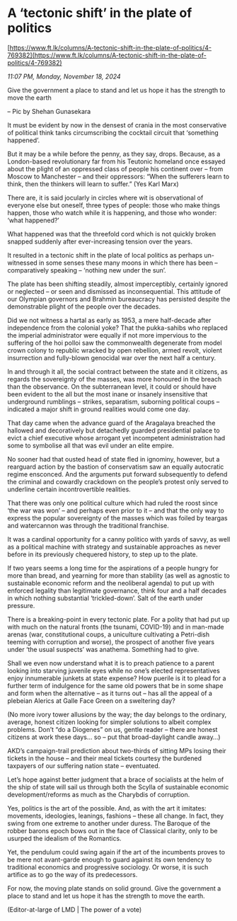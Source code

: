 # A ‘tectonic shift’ in  the plate of politics

[https://www.ft.lk/columns/A-tectonic-shift-in-the-plate-of-politics/4-769382](https://www.ft.lk/columns/A-tectonic-shift-in-the-plate-of-politics/4-769382)

*11:07 PM, Monday, November 18, 2024*

Give the government a place to stand and let us hope it has the strength to move the earth

– Pic by Shehan Gunasekara

It must be evident by now in the densest of crania in the most conservative of political think tanks circumscribing the cocktail circuit that ‘something happened’.

But it may be a while before the penny, as they say, drops. Because, as a London-based revolutionary far from his Teutonic homeland once essayed about the plight of an oppressed class of people his continent over – from Moscow to Manchester – and their oppressors: “When the sufferers learn to think, then the thinkers will learn to suffer.” (Yes Karl Marx)

There are, it is said jocularly in circles where wit is observational of everyone else but oneself, three types of people: those who make things happen, those who watch while it is happening, and those who wonder: ‘what happened?’

What happened was that the threefold cord which is not quickly broken snapped suddenly after ever-increasing tension over the years.

It resulted in a tectonic shift in the plate of local politics as perhaps un-witnessed in some senses these many moons in which there has been – comparatively speaking – ‘nothing new under the sun’.

The plate has been shifting steadily, almost imperceptibly, certainly ignored or neglected – or seen and dismissed as inconsequential. This attitude of our Olympian governors and Brahmin bureaucracy has persisted despite the demonstrable plight of the people over the decades.

Did we not witness a hartal as early as 1953, a mere half-decade after independence from the colonial yoke? That the pukka-sahibs who replaced the imperial administrator were equally if not more impervious to the suffering of the hoi polloi saw the commonwealth degenerate from model crown colony to republic wracked by open rebellion, armed revolt, violent insurrection and fully-blown genocidal war over the next half a century.

In and through it all, the social contract between the state and it citizens, as regards the sovereignty of the masses, was more honoured in the breach than the observance. On the subterranean level, it could or should have been evident to the all but the most inane or insanely insensitive that underground rumblings – strikes, separatism, suborning political coups – indicated a major shift in ground realities would come one day.

That day came when the advance guard of the Aragalaya breached the hallowed and decoratively but detachedly guarded presidential palace to evict a chief executive whose arrogant yet incompetent administration had some to symbolise all that was evil under an elite empire.

No sooner had that ousted head of state fled in ignominy, however, but a rearguard action by the bastion of conservatism saw an equally autocratic regime ensconced. And the arguments put forward subsequently to defend the criminal and cowardly crackdown on the people’s protest only served to underline certain incontrovertible realities.

That there was only one political culture which had ruled the roost since ‘the war was won’ – and perhaps even prior to it – and that the only way to express the popular sovereignty of the masses which was foiled by teargas and watercannon was through the traditional franchise.

It was a cardinal opportunity for a canny politico with yards of savvy, as well as a political machine with strategy and sustainable approaches as never before in its previously chequered history, to step up to the plate.

If two years seems a long time for the aspirations of a people hungry for more than bread, and yearning for more than stability (as well as agnostic to sustainable economic reform and the neoliberal agenda) to put up with enforced legality than legitimate governance, think four and a half decades in which nothing substantial ‘trickled-down’. Salt of the earth under pressure.

There is a breaking-point in every tectonic plate. For a polity that had put up with much on the natural fronts (the tsunami, COVID-19) and in man-made arenas (war, constitutional coups, a uniculture cultivating a Petri-dish teeming with corruption and worse), the prospect of another five years under ‘the usual suspects’ was anathema. Something had to give.

Shall we even now understand what it is to preach patience to a parent looking into starving juvenile eyes while no one’s elected representatives enjoy innumerable junkets at state expense? How puerile is it to plead for a further term of indulgence for the same old powers that be in some shape and form when the alternative – as it turns out – has all the appeal of a plebeian Alerics at Galle Face Green on a sweltering day?

(No more ivory tower allusions by the way; the day belongs to the ordinary, average, honest citizen looking for simpler solutions to albeit complex problems. Don’t “do a Diogenes” on us, gentle reader – there are honest citizens at work these days… so – put that broad-daylight candle away…)

AKD’s campaign-trail prediction about two-thirds of sitting MPs losing their tickets in the house – and their meal tickets courtesy the burdened taxpayers of our suffering nation state – eventuated.

Let’s hope against better judgment that a brace of socialists at the helm of the ship of state will sail us through both the Scylla of sustainable economic development/reforms as much as the Charybdis of corruption.

Yes, politics is the art of the possible. And, as with the art it imitates: movements, ideologies, leanings, fashions – these all change. In fact, they swing from one extreme to another under duress. The Baroque of the robber barons epoch bows out in the face of Classical clarity, only to be usurped the idealism of the Romantics.

Yet, the pendulum could swing again if the art of the incumbents proves to be mere not avant-garde enough to guard against its own tendency to traditional economics and progressive sociology. Or worse, it is such artifice as to go the way of its predecessors.

For now, the moving plate stands on solid ground. Give the government a place to stand and let us hope it has the strength to move the earth.

(Editor-at-large of LMD | The power of a vote)

